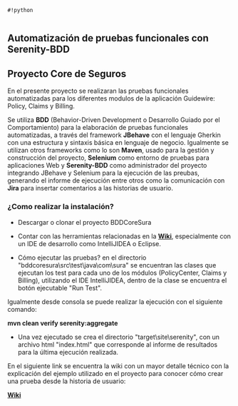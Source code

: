```
#!python


```
## Automatización de pruebas funcionales con Serenity-BDD ##

## Proyecto Core de Seguros ##

En el presente proyecto se realizaran las pruebas funcionales automatizadas para los diferentes modulos de la aplicación Guidewire: Policy, Claims y Billing.

Se utiliza **BDD** (Behavior-Driven Development o Desarrollo Guiado por el Comportamiento) para la elaboración de pruebas funcionales automatizadas, a través del framework **JBehave** con el lenguaje Gherkin con una estructura y sintaxis básica  en lenguaje de negocio. Igualmente se utilizan otros frameworks como lo son **Maven**, usado para la gestión y construcción del proyecto, **Selenium** como entorno de pruebas para aplicaciones Web y **Serenity-BDD** como administrador del proyecto integrando JBehave y Selenium para la ejecución de las preubas, generando el informe de ejecución entre otros como la comunicación con **Jira** para insertar comentarios a las historias de usuario.


### ¿Como realizar la instalación? ###

* Descargar o clonar el proyecto BDDCoreSura

* Contar con las herramientas relacionadas en la [**Wiki**](https://bitbucket.org/suracore/bddcoresura/wiki/Home), especialmente con un IDE de desarrollo como IntelliJIDEA o Eclipse.

* Cómo ejecutar las pruebas? en el directorio "bddcoresura\src\test\java\com\sura\" se encuentran las clases que ejecutan los test para cada uno de los módulos (PolicyCenter, Claims y Billing), utilizando el IDE IntelliJIDEA, dentro de la clase se encuentra el botón ejecutable "Run Test".

Igualmente desde consola se puede realizar la ejecución con el siguiente comando:

**mvn clean verify serenity:aggregate**

* Una vez ejecutado se crea el directorio "target\site\serenity\", con un archivo html "index.html" que corresponde al informe de resultados para la última ejecución realizada.



En el siguiente link se encuentra la wiki con un mayor detalle técnico con la explicación del ejemplo utilizado en el proyecto para conocer cómo crear una prueba desde la historia de usuario:

[**Wiki**](https://bitbucket.org/suracore/bddcoresura/wiki/Home)